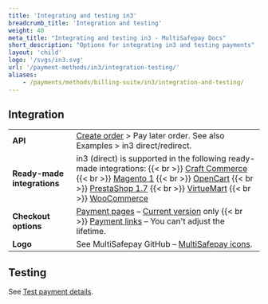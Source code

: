```yaml
---
title: 'Integrating and testing in3'
breadcrumb_title: 'Integration and testing'
weight: 40
meta_title: "Integrating and testing in3 - MultiSafepay Docs"
short_description: "Options for integrating in3 and testing payments"
layout: 'child'
logo: '/svgs/in3.svg'
url: '/payment-methods/in3/integration-testing/'
aliases:
    - /payments/methods/billing-suite/in3/integration-and-testing/
---
```

## Integration

| | |
|---|---|
| **API** | [Create order](https://docs-api.multisafepay.com/reference/createorder) > Pay later order. See also Examples > in3 direct/redirect. |
| **Ready-made integrations** | in3 (direct) is supported in the following ready-made integrations: {{< br >}} [Craft Commerce](/craft-commerce/) {{< br >}} [Magento 1](/magento-1/) {{< br >}} [OpenCart](/opencart/) {{< br >}} [PrestaShop 1.7](/prestashop-1-7/) {{< br >}} [VirtueMart](/virtuemart/) {{< br >}} [WooCommerce](/woo-commerce/)   |
| **Checkout options** | [Payment pages](/payment-pages/) – [Current version](/payment-pages/activation/) only {{< br >}} [Payment links](/payment-links/about/) – You can't adjust the lifetime. |
| **Logo** | See MultiSafepay GitHub – [MultiSafepay icons](https://github.com/MultiSafepay/MultiSafepay-icons). |

## Testing

See [Test payment details](/testing/test-payment-details/#pay-later-methods).
